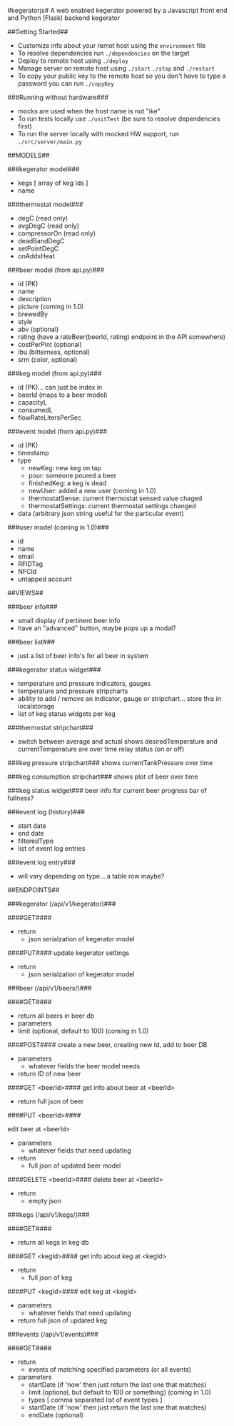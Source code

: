 #kegeratorjs#
A web enabled kegerator powered by a Javascript front end and Python (Flask) backend kegerator

##Getting Started##
  - Customize info about your remot host using the ```environment``` file
  - To resolve dependencies run ```./dependencies``` on the target
  - Deploy to remote host using ```./deploy```
  - Manage server on remote host using ```./start``` ```./stop``` and ```./restart```
  - To copy your public key to the remote host so you don't have to type a password you can run ```./copyKey``` 

###Running without hardware###
  - mocks are used when the host name is not "ike" 
  - To run tests locally use ```./unitTest``` (be sure to resolve dependencies first)
  - To run the server locally with mocked HW support, run ```./src/server/main.py```
 

##MODELS##

###kegerator model###
  - kegs [ array of keg Ids ]
  - name

###thermostat model###
  - degC (read only)
  - avgDegC (read only)
  - compressorOn (read only)
  - deadBandDegC
  - setPointDegC
  - onAddsHeat

###beer model (from api.py)###
  - id (PK)
  - name
  - description
  - picture (coming in 1.0)
  - brewedBy
  - style
  - abv (optional)
  - rating (have a rateBeer(beerId, rating) endpoint in the API somewhere)
  - costPerPint (optional)
  - ibu (bitterness, optional)
  - srm (color, optional)

###keg model (from api.py)###
  - id (PK)... can just be index in 
  - beerId (maps to a beer model)
  - capacityL
  - consumedL
  - flowRateLitersPerSec
  
###event model (from api.py)###
  - id (PK)
  - timestamp
  - type
    - newKeg: new keg on tap
    - pour: someone poured a beer
    - finishedKeg: a keg is dead
    - newUser: added a new user (coming in 1.0)
    - thermostatSense: current thermostat sensed value chaged
    - thermostatSettings: current thermostat settings changed
  - data (arbitrary json string useful for the particular event)
  
###user model (coming in 1.0)###
  - id
  - name
  - email
  - RFIDTag
  - NFCId
  - untapped account

##VIEWS##

###beer info###
  
  - small display of pertinent beer info
  - have an "advanced" button, maybe pops up a modal?
  
###beer list###

  - just a list of beer info's for all beer in system

###kegerator status widget###

  - temperature and pressure indicators, gauges
  - temperature and pressure stripcharts
  - ability to add / remove an indicator, gauge or stripchart... store this in localstorage
  - list of keg status widgets per keg

###thermostat stripchart###
  - switch between average and actual
  shows desiredTemperature and currentTemperature are over time
  relay status (on or off)

###keg pressure stripchart###
  shows currentTankPressure over time

###keg consumption stripchart###
  shows plot of beer over time

###keg status widget###
  beer info for current beer
  progress bar of fullness?

###event log (history)###
  - start date
  - end date
  - filteredType
  - list of event log entries
  
###event log entry###
  - will vary depending on type... a table row maybe?

##ENDPOINTS##

###kegerator (/api/v1/kegerator)###

####GET####
  - return
	  - json serialzation of kegerator model

####PUT####
  update kegerator settings
  
  - return
	  - json serialzation of kegerator model

###beer (/api/v1/beers/)###

####GET####
  - return all beers in beer db
  - parameters
  - limit (optional, default to 100) (coming in 1.0)

####POST####
  create a new beer, creating new Id, add to beer DB
  
  - parameters
     - whatever fields the beer model needs
  - return ID of new beer

####GET \<beerId\>####
  get info about beer at \<beerId\>
  
  - return full json of beer 

####PUT \<beerId\>####

  edit beer at \<beerId\>
  
  - parameters
    - whatever fields that need updating
  - return
  	 - full json of updated beer model

####DELETE \<beerId\>####
  delete beer at \<beerId\>
  
  - return
	  - empty json

###kegs (/api/v1/kegs/)###

####GET####
  - return all kegs in keg db

####GET \<kegId\>####
  get info about keg at \<kegId\>
  
  - return
	  - full json of keg 

####PUT \<kegId\>####
  edit keg at \<kegId\>
  
  - parameters
	  - whatever fields that need updating
  - return full json of updated keg 

###events (/api/v1/events)###

####GET####

  - return
	  - events of matching specified parameters (or all events)
  - parameters
	  - startDate (if 'now' then just return the last one that matches)
	  - limit (optional, but default to 100 or something) (coming in 1.0)
	  - types [ comma separated list of event types ]
	  - startDate (if 'now' then just return the last one that matches)
	  - endDate (optional)
